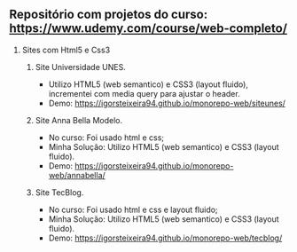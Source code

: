 ## Repositório com projetos do curso: https://www.udemy.com/course/web-completo/

1. Sites com Html5 e Css3

      1. Site Universidade UNES.
         - Utilizo HTML5 (web semantico) e CSS3 (layout fluido), incrementei com media query para ajustar o header.
         - Demo: https://igorsteixeira94.github.io/monorepo-web/siteunes/

      2. Site Anna Bella Modelo.
         - No curso: Foi usado html e css;
         - Minha Solução: Utilizo HTML5 (web semantico) e CSS3 (layout fluido).
         - Demo: https://igorsteixeira94.github.io/monorepo-web/annabella/


      3. Site TecBlog.
         - No curso: Foi usado html e css e layout fluido;
         - Minha Solução: Utilizo HTML5 (web semantico) e CSS3 (layout fluido).
         - Demo: https://igorsteixeira94.github.io/monorepo-web/tecblog/

